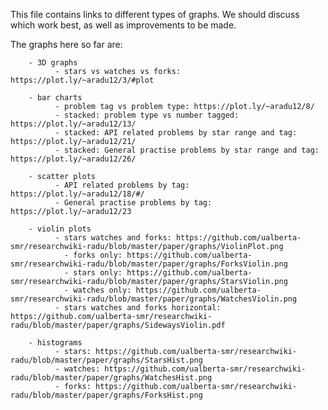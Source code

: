 This file contains links to different types of graphs. We should discuss which work best, as well as improvements to be made.

The graphs here so far are:

        - 3D graphs 
              - stars vs watches vs forks: https://plot.ly/~aradu12/3/#plot  
        
        - bar charts
              - problem tag vs problem type: https://plot.ly/~aradu12/8/
              - stacked: problem type vs number tagged: https://plot.ly/~aradu12/13/
              - stacked: API related problems by star range and tag: https://plot.ly/~aradu12/21/
              - stacked: General practise problems by star range and tag: https://plot.ly/~aradu12/26/
        
        - scatter plots
              - API related problems by tag: https://plot.ly/~aradu12/18/#/
              - General practise problems by tag: https://plot.ly/~aradu12/23
        
        - violin plots
              - stars watches and forks: https://github.com/ualberta-smr/researchwiki-radu/blob/master/paper/graphs/ViolinPlot.png
                - forks only: https://github.com/ualberta-smr/researchwiki-radu/blob/master/paper/graphs/ForksViolin.png
                - stars only: https://github.com/ualberta-smr/researchwiki-radu/blob/master/paper/graphs/StarsViolin.png
                - watches only: https://github.com/ualberta-smr/researchwiki-radu/blob/master/paper/graphs/WatchesViolin.png
              - stars watches and forks horizontal: https://github.com/ualberta-smr/researchwiki-radu/blob/master/paper/graphs/SidewaysViolin.pdf
        
        - histograms
              - stars: https://github.com/ualberta-smr/researchwiki-radu/blob/master/paper/graphs/StarsHist.png
              - watches: https://github.com/ualberta-smr/researchwiki-radu/blob/master/paper/graphs/WatchesHist.png
              - forks: https://github.com/ualberta-smr/researchwiki-radu/blob/master/paper/graphs/ForksHist.png
